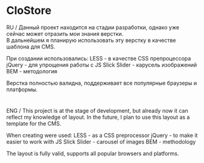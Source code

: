 # CloStore

RU / 
Данный проект находится на стадии разработки, однако уже сейчас может отразить мои знания верстки.  
В дальнейшем я планирую использовать эту верстку в качестве шаблона для CMS. 

При создании использовались: 
LESS - в качестве CSS препроцессора 
jQuery - для упрощения работы с JS 
Slick Slider - карусель изображений 
BEM - методология 

Верстка полностью валидна, поддерживает все популярные браузеры и платформы. 

#

ENG /
This project is at the stage of development, but already now it can reflect my knowledge of layout.
In the future, I plan to use this layout as a template for the CMS.

When creating were used:
LESS - as a CSS preprocessor
jQuery - to make it easier to work with JS
Slick Slider - carousel of images
BEM - methodology

The layout is fully valid, supports all popular browsers and platforms.
